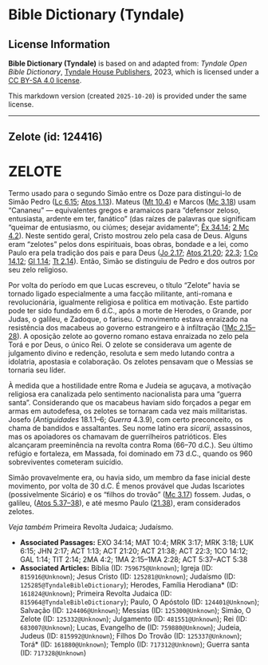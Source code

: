 # Bible Dictionary (Tyndale)

## License Information

**Bible Dictionary (Tyndale)** is based on and adapted from: _Tyndale Open Bible Dictionary_, [Tyndale House Publishers](https://tyndaleopenresources.com/), 2023, which is licensed under a [CC BY-SA 4.0 license](https://creativecommons.org/licenses/by-sa/4.0/legalcode.en).

This markdown version (created `2025-10-20`) is provided under the same license.



--------------------------------

## Zelote (id: 124416)

ZELOTE
======

Termo usado para o segundo Simão entre os Doze para distingui\-lo de Simão Pedro ([Lc 6\.15](https://ref.ly/Luke6:15); [Atos 1\.13](https://ref.ly/Acts1:13)). Mateus ([Mt 10\.4](https://ref.ly/Matt10:4)) e Marcos ([Mc 3\.18](https://ref.ly/Mark3:18)) usam “Cananeu” — equivalentes gregos e aramaicos para “defensor zeloso, entusiasta, ardente em ter, fanático” (das raízes de palavras que significam “queimar de entusiasmo, ou ciúmes; desejar avidamente”; [Êx 34\.14](https://ref.ly/Exod34:14); [2 Mc 4\.2](https://ref.ly/2Macc4:2)). Neste sentido geral, Cristo mostrou zelo pela casa de Deus. Alguns eram “zelotes” pelos dons espirituais, boas obras, bondade e a lei, como Paulo era pela tradição dos pais e para Deus ([Jo 2\.17](https://ref.ly/John2:17); [Atos 21\.20](https://ref.ly/Acts21:20); [22\.3](https://ref.ly/Acts22:3); [1 Co 14\.12](https://ref.ly/1Cor14:12); [Gl 1\.14](https://ref.ly/Gal1:14); [Tt 2\.14](https://ref.ly/Titus2:14)). Então, Simão se distinguiu de Pedro e dos outros por seu zelo religioso.

Por volta do período em que Lucas escreveu, o título “Zelote” havia se tornado ligado especialmente a uma facção militante, anti\-romana e revolucionária, igualmente religiosa e política em motivação. Este partido pode ter sido fundado em 6 d.C., após a morte de Herodes, o Grande, por Judas, o galileu, e Zadoque, o fariseu. O movimento estava enraizado na resistência dos macabeus ao governo estrangeiro e à infiltração ([1Mc 2\.15–28](https://ref.ly/1Macc2:15-1Macc2:28)). A oposição zelote ao governo romano estava enraizada no zelo pela Torá e por Deus, o único Rei. O zelote se considerava um agente de julgamento divino e redenção, resoluta e sem medo lutando contra a idolatria, apostasia e colaboração. Os zelotes pensavam que o Messias se tornaria seu líder.

À medida que a hostilidade entre Roma e Judeia se aguçava, a motivação religiosa era canalizada pelo sentimento nacionalista para uma “guerra santa”. Considerando que os macabeus haviam sido forçados a pegar em armas em autodefesa, os zelotes se tornaram cada vez mais militaristas. Josefo (*Antiguidades* 18\.1\.1–6; *Guerra* 4\.3\.9\), com certo preconceito, os chama de bandidos e assaltantes. Seu nome latino era *sicarii,* assassinos, mas os apoiadores os chamavam de guerrilheiros patrióticos. Eles alcançaram preeminência na revolta contra Roma (66–70 d.C.). Seu último refúgio e fortaleza, em Massada, foi dominado em 73 d.C., quando os 960 sobreviventes cometeram suicídio.

Simão provavelmente era, ou havia sido, um membro da fase inicial deste movimento, por volta de 30 d.C. É menos provável que Judas Iscariotes (possivelmente Sicário) e os “filhos do trovão” ([Mc 3\.17](https://ref.ly/Mark3:17)) fossem. Judas, o galileu, ([Atos 5\.37–38](https://ref.ly/Acts5:37-Acts5:38)), e até mesmo Paulo ([21\.38](https://ref.ly/Acts21:38)), eram considerados zelotes.

*Veja também* Primeira Revolta Judaica; Judaísmo.

* **Associated Passages:** EXO 34:14; MAT 10:4; MRK 3:17; MRK 3:18; LUK 6:15; JHN 2:17; ACT 1:13; ACT 21:20; ACT 21:38; ACT 22:3; 1CO 14:12; GAL 1:14; TIT 2:14; 2MA 4:2; 1MA 2:15–1MA 2:28; ACT 5:37–ACT 5:38
* **Associated Articles:** Bíblia (ID: `759675@Unknown`); Igreja (ID: `815916@Unknown`); Jesus Cristo (ID: `125281@Unknown`); Judaísmo (ID: `125285@TyndaleBibleDictionary`); Herodes, Família Herodiana* (ID: `161824@Unknown`); Primeira Revolta Judaica (ID: `815964@TyndaleBibleDictionary`); Paulo, O Apóstolo (ID: `124401@Unknown`); Salvação (ID: `124406@Unknown`); Messias (ID: `125300@Unknown`); Simão, O Zelote (ID: `125332@Unknown`); Julgamento (ID: `481551@Unknown`); Rei (ID: `683007@Unknown`); Lucas, Evangelho de (ID: `759880@Unknown`); Judeia, Judeus (ID: `815992@Unknown`); Filhos Do Trovão (ID: `125337@Unknown`); Torá* (ID: `161880@Unknown`); Templo (ID: `717312@Unknown`); Guerra santa (ID: `717328@Unknown`)


